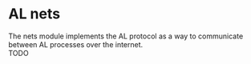 # AL nets
The nets module implements the AL protocol as a way to communicate between AL processes over the internet.  
TODO

